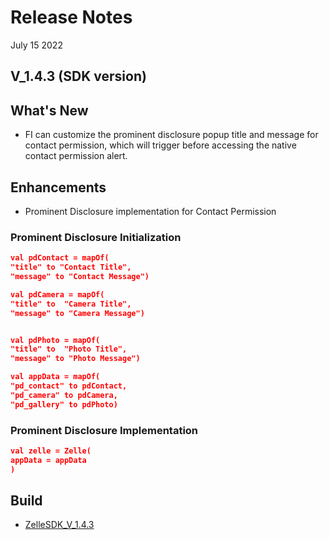 # Release Notes

July 15 2022

## V_1.4.3 (SDK version)

## What's New

- FI can customize the prominent disclosure popup title and message for contact permission, which will
  trigger before accessing the native contact permission alert.

## Enhancements

- Prominent Disclosure implementation for Contact Permission

### Prominent Disclosure Initialization

```json
val pdContact = mapOf(
"title" to "Contact Title",
"message" to "Contact Message")

val pdCamera = mapOf(
"title" to  "Camera Title",
"message" to "Camera Message")


val pdPhoto = mapOf(
"title" to  "Photo Title",
"message" to "Photo Message")

val appData = mapOf(
"pd_contact" to pdContact,
"pd_camera" to pdCamera,
"pd_gallery" to pdPhoto)
``` 

### Prominent Disclosure Implementation

```json
val zelle = Zelle(
appData = appData
)
```

## Build

- [ZelleSDK_V_1.4.3](?path=docs/builds/Android/upgraded-kotlin/ZelleSDK_V_1.4.3.aar)

